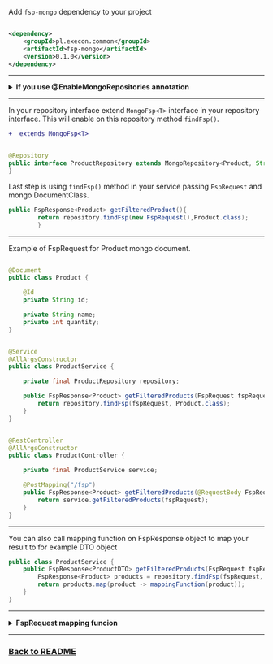 Add `fsp-mongo` dependency to your project

```xml

<dependency>
    <groupId>pl.execon.common</groupId>
    <artifactId>fsp-mongo</artifactId>
    <version>0.1.0</version>
</dependency>
```

---

<details>
<summary><b>If you use @EnableMongoRepositories annotation</b></summary>

[`@EnableMongoRepositories`](https://docs.spring.io/spring-data/mongodb/docs/current/api/org/springframework/data/mongodb/repository/config/EnableMongoRepositories.html) &larr; spring docs


Add `"pl.execon.fsp.*"` to `basePackages`

```diff
    @EnableMongoRepositories(basePackages = {
        "your.repository.path",
+        "pl.execon.fsp.*"
    })
```

</details>

---

In your repository interface extend `MongoFsp<T>` interface in your repository interface. This will enable on this
repository method `findFsp()`.

```diff
+  extends MongoFsp<T>
```

```java

@Repository
public interface ProductRepository extends MongoRepository<Product, String>, MongoFsp<Product> {
}
```

Last step is using `findFsp()` method in your service passing `FspRequest` and mongo DocumentClass.

```java
public FspResponse<Product> getFilteredProduct(){
        return repository.findFsp(new FspRequest(),Product.class);
        }
```

---
Example of FspRequest for Product mongo document.

```java

@Document
public class Product {

    @Id
    private String id;

    private String name;
    private int quantity;
}    
```

```java

@Service
@AllArgsConstructor
public class ProductService {

    private final ProductRepository repository;

    public FspResponse<Product> getFilteredProducts(FspRequest fspRequest) {
        return repository.findFsp(fspRequest, Product.class);
    }
}
```

```java

@RestController
@AllArgsConstructor
public class ProductController {

    private final ProductService service;

    @PostMapping("/fsp")
    public FspResponse<Product> getFilteredProducts(@RequestBody FspRequest fspRequest) {
        return service.getFilteredProducts(fspRequest);
    }
}
```

---
You can also call mapping function on FspResponse object to map your result to for example DTO object

```java
public class ProductService {
    public FspResponse<ProductDTO> getFilteredProducts(FspRequest fspRequest) {
        FspResponse<Product> products = repository.findFsp(fspRequest, Product.class);
        return products.map(product -> mappingFunction(product));
    }
}
```

---

<details>
<summary><b>FspRequest mapping funcion</b></summary>

You can also call mapping function on FspResponse object to map your result to for example DTO object

```java
public class ProductService {
    public FspResponse<ProductDTO> getFilteredProducts(FspRequest fspRequest) {
        FspResponse<Product> products = repository.findFsp(fspRequest, Product.class);
        return products.map(product -> mappingFunction(product));
    }
}
```

</details>

---
### [Back to README](README.md)
